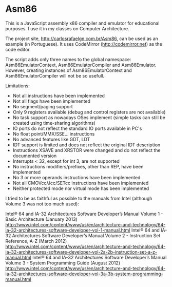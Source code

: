 Asm86
=====

This is a JavaScript assembly x86 compiler and emulator for educational purposes. I use it in my classes on Computer Architecture.

The project site, http://carlosrafaelgn.com.br/Asm86, can be used as an example (in Portuguese). It uses CodeMirror (http://codemirror.net) as the code editor.

The script adds only three names to the global namespace: Asm86EmulatorContext, Asm86EmulatorCompiler and Asm86Emulator. However, creating instances of Asm86EmulatorContext and Asm86EmulatorCompiler will not be so usefull.

Limitations:
- Not all instructions have been implemented
- Not all flags have been implemented
- No segment/paging support
- Only 9 registers available (debug and control registers are not available)
- No task support as nowadays OSes implement (simple tasks can still be created using time-sharing algorithms)
- IO ports do not reflect the standard IO ports available in PC's
- No float point/MMX/SSE... instructions
- No advanced features like GDT, LDT
- IDT support is limited and does not reflect the original IDT description
- Instructions XSAVE and XRSTOR were changed and do not reflect the documented version
- Interrupts < 32, except for int 3, are not supported
- No instructions modifiers/prefixes, other than REP, have been implemented
- No 3 or more operands instructions have been implemented
- Not all CMOVcc/Jcc/SETcc instructions have been implemented
- Neither protected mode nor virtual mode has been implemented

I tried to be as faithful as possible to the manuals from Intel (although Volume 3 was not too much used):

Intel® 64 and IA-32 Architectures Software Developer’s Manual Volume 1 - Basic Architecture (January 2013)
http://www.intel.com/content/www/us/en/architecture-and-technology/64-ia-32-architectures-software-developer-vol-1-manual.html
Intel® 64 and IA-32 Architectures Software Developer’s Manual Volume 2 - Instruction Set Reference, A-Z (March 2012)
http://www.intel.com/content/www/us/en/architecture-and-technology/64-ia-32-architectures-software-developer-vol-2a-2b-instruction-set-a-z-manual.html
Intel® 64 and IA-32 Architectures Software Developer’s Manual Volume 3 - System Programming Guide (August 2012)
http://www.intel.com/content/www/us/en/architecture-and-technology/64-ia-32-architectures-software-developer-vol-3a-3b-system-programming-manual.html
